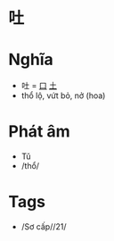 # 吐

# Nghĩa
* 吐 = [口](口.md) [土](土.md)
* thổ lộ, vứt bỏ, nở (hoa)

# Phát âm
* Tǔ
*  /thổ/

# Tags
* /Sơ cấp//21/

<script>window.HANZI_FIELD='吐';</script>
